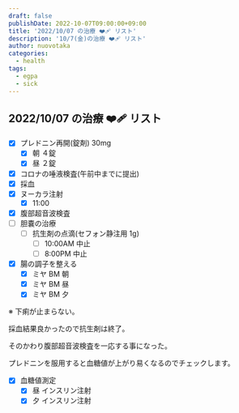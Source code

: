 ```yaml
---
draft: false
publishDate: 2022-10-07T09:00:00+09:00
title: '2022/10/07 の治療 ❤️‍🩹 リスト'
description: '10/7(金)の治療 ❤️‍🩹 リスト'
author: nuovotaka
categories:
  - health
tags:
  - egpa
  - sick
---
```


## 2022/10/07 の治療 ❤️‍🩹 リスト

- [x] プレドニン再開(錠剤) 30mg
  - [x] 朝 ４錠
  - [x] 昼 ２錠
- [x] コロナの唾液検査(午前中までに提出)
- [x] 採血
- [x] ヌーカラ注射
  - [x] 11:00
- [x] 腹部超音波検査
- [ ] 胆嚢の治療
  - [ ] 抗生剤の点滴(セフォン静注用 1g)
    - [ ] 10:00AM 中止
    - [ ] 8:00PM 中止
- [x] 腸の調子を整える
  - [x] ミヤ BM 朝
  - [x] ミヤ BM 昼
  - [x] ミヤ BM 夕

※ 下痢が止まらない。

採血結果良かったので抗生剤は終了。

そのかわり腹部超音波検査を一応する事になった。

プレドニンを服用すると血糖値が上がり易くなるのでチェックします。

- [x] 血糖値測定
  - [x] 昼 インスリン注射
  - [x] 夕 インスリン注射
